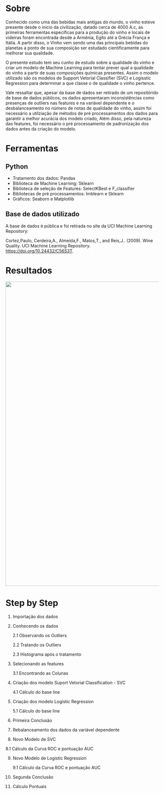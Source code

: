 # Sobre
  Conhecido como uma das bebidas mais antigas do mundo, o vinho esteve presente desde o inicio da civilização,  datado cerca de 4000 A.c, as primeiras ferramentas específicas para a produção do vinho e locais de videiras foram encontrada desde a Armênia, Egito até a Grécia França e Itália. A partir disso, o Vinho vem sendo uma das principais bebidas do planetas a ponto de sua composição ser estudado cientificamente para melhorar sua qualidade.

  O presente estudo tem seu cunho de estudo sobre a qualidade do vinho e criar um modelo de Machine Learning para tentar prever qual a qualidade do vinho a partir de suas composições químicas presentes. Assim o modelo utilizado são os modelos de Support Vetorial Classifier (SVC) e Logisstic Regression para determinar a que classe o de qualidade o vinho pertence.

  Vale ressaltar que, apesar da base de dados ser retirado de um repositórido de base de dados públicos, os dados apresentaram inconsistências como presenças de outliers nas features e na variável dependente e o desbalanceamento no número de notas de qualidade do vinho, assim foi necessário a utilziação de métodos de pré processamentos dos dados para garantir a melhor acurácia dos modelo criado, Além disso, pela natureza das features, foi necessário o pré processamento de padronização dos dados antes da criação do modelo.

# Ferramentas
## Python
- Tratamento dos dados: Pandas
- Biblioteca de Machine Learning: Sklearn
- Biblioteca de seleção de Features: SelectKBest e F_classifier 
- Bibliotecas de pré processamentos: Imblearn e Sklearn
- Gráficos: Seaborn e Matplotlib

## Base de dados utilizado
  A base de dados é pública e foi retirada no site da UCI Machine Learning Repository:

Cortez,Paulo, Cerdeira,A., Almeida,F., Matos,T., and Reis,J.. (2009). Wine Quality. UCI Machine Learning Repository. https://doi.org/10.24432/C56S3T.

# Resultados

<div align="center">
<img src="https://github.com/renanwta/IDEB/assets/161327900/7b90c3aa-9bdd-4830-b5cf-4509ad09df55" width="1000px" />
</div>


# Step by Step
1. Importação dos dados
2. Conhecendo os dados

   2.1 Observando os Outliers
   
   2.2 Tratando os Outliers
   
   2.3 Histograma após o tratamento

3. Selecionando as features

   3.1 Encontrando as Colunas

4. Criação dos modelo Suport Vetorial Classification - SVC
   
   4.1 Cálculo do base line
   
5. Criação dos modelo Logistic Regression
   
   5.1 Cálculo do base line

6. Primeira Conclusão
7. Rebalanceamento dos dados da variável dependente
8. Novo Modelo de SVC
   
 8.1 Cálculo da Curva ROC e pontuação AUC
 
9. Novo Modelo de Logistic Regression

    9.1 Cálculo da Curva ROC e pontuação AUC

10. Segunda Conclusão
11. Cálculo Pontuais

